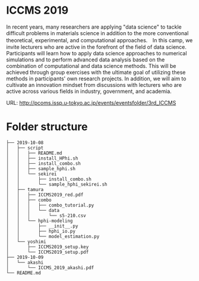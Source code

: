 # ICCMS 2019


In recent years, many researchers are applying "data science" to tackle difficult problems in materials science in addition to the more conventional theoretical, experimental, and computational approaches.　In this camp, we invite lecturers who are active in the forefront of the field of data science. Participants will learn how to apply data science approaches to numerical simulations and to perform advanced data analysis based on the combination of computational and data science methods. This will be achieved through group exercises with the ultimate goal of utilizing these methods in participants' own research projects. In addition, we will aim to cultivate an innovation mindset from discussions with lecturers who are active across various fields in industry, government, and academia.

URL: http://pcoms.issp.u-tokyo.ac.jp/events/eventsfolder/3rd_ICCMS

# Folder structure
```
├── 2019-10-08
│   ├── script
│   │   ├── README.md
│   │   ├── install_HPhi.sh
│   │   ├── install_combo.sh
│   │   ├── sample_hphi.sh
│   │   └── sekirei
│   │       ├── install_combo.sh
│   │       └── sample_hphi_sekirei.sh
│   ├── tamura
│   │   ├── ICCMS2019_red.pdf
│   │   ├── combo
│   │   │   ├── combo_tutorial.py
│   │   │   └── data
│   │   │       └── s5-210.csv
│   │   └── hphi-modeling
│   │       ├── __init__.py
│   │       ├── hphi_io.py
│   │       └── model_estimation.py
│   └── yoshimi
│       ├── ICCMS2019_setup.key
│       └── ICCMS2019_setup.pdf
├── 2019-10-09
│   └── akashi
│       └── ICCMS_2019_akashi.pdf
└── README.md
```
